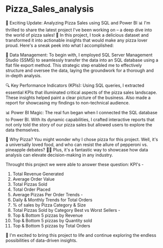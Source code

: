 # Pizza_Sales_analysis
🍕 Exciting Update: Analyzing Pizza Sales using SQL and Power BI 📊
I'm thrilled to share the latest project I've been working on – a deep dive into the world of pizza sales! 💼
In this project, I took a delicious dataset and transformed it into actionable insights that would make any pizza lover proud. Here's a sneak peek into what I accomplished:

📂 Data Management: To begin with, I employed SQL Server Management Studio (SSMS) to seamlessly transfer the data into an SQL database using a flat file export method. This strategic step enabled me to effectively structure and oversee the data, laying the groundwork for a thorough and in-depth analysis.

🔍 Key Performance Indicators (KPIs): Using SQL queries, I extracted essential KPIs that illuminated critical aspects of the pizza sales landscape. These insights helped paint a clear picture of the business. Also made a report for showcasing my findings to non-technical audience.

📊 Power BI Magic: The real fun began when I connected the SQL database to Power BI. With its dynamic capabilities, I crafted interactive reports that not only told the story of our pizza sales but allowed users to explore the data themselves.

🍕 Why Pizza? You might wonder why I chose pizza for this project. Well, it's a universally loved food, and who can resist the allure of pepperoni vs. pineapple debates? 🤷‍♂️ Plus, it's a fantastic way to showcase how data analysis can elevate decision-making in any industry.

Throught this project we were able to answer these question:
KPI's -
1. Total Revenue Generated
2. Average Order Value
3. Total Pizzas Sold
4. Total Order Placed
5. Average Pizzas Per Order
Trends -
1. Daily & Monthly Trends for Total Orders
2. % of sales by Pizza Category & Size
3. Total Pizzas Sold by Category
Best vs Worst Sellers -
1. Top & Bottom 5 pizzas by Revenue
2. Top & Bottom 5 pizzas by Quantity sold
3. Top & Bottom 5 pizzas by Total Orders

🚀 I'm excited to bring this project to life and continue exploring the endless possibilities of data-driven insights.

